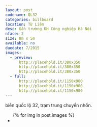 ```yaml
---
layout: post
codename: QL32
categories: billboard
location: Từ Liêm
desc: Gần trường ĐH Công nghiệp Hà Nội
nface: 2
size: 8m x 5m
available: no
duedate: 7/2015
images:
  - preview:
      http://placehold.it/380x350
      http://placehold.it/380x350
      http://placehold.it/380x350
  - full:
      http://placehold.it/1150x900
      http://placehold.it/1150x900
      http://placehold.it/1150x900
---
```


biển quốc lộ 32, trạm trung chuyển nhổn.

<ul>
{% for img in post.images %}
<li><a href="{{ img.full }}"><img src="{{ img.preview }} /></li>
{% endfor %}
</ul>